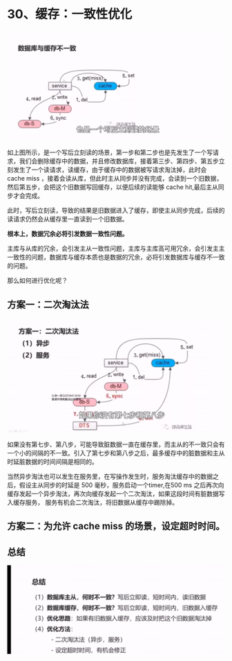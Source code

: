 # 30、缓存：一致性优化



![1657033679748](30、缓存：一致性优化.assets/1657033679748.png)

如上图所示，是一个写后立刻读的场景，第一步和第二步也是先发生了一个写请求，我们会删除缓存中的数据，并且修改数据库，接着第三步、第四步、第五步立刻发生了一个读请求，读缓存，由于缓存中的数据被写请求淘汰掉，此时会 cache miss ，接着会读从库，但此时主从同步并没有完成，会读到一个旧数据，然后第五步，会把这个旧数据写回缓存，以便后续的读能够 cache hit,最后主从同步才会完成。

此时，写后立刻读，导致的结果是旧数据进入了缓存，即使主从同步完成，后续的读请求仍然会从缓存里一直读到一个旧数据。

 

**根本上，数据冗余必将引发数据一致性问题。**

主库与从库的冗余，会引发主从一致性问题，主库与主库高可用冗余，会引发主主一致性的问题，数据库与缓存本质也是数据的冗余，必将引发数据库与缓存不一致的问题。







那么如何进行优化呢？

##  方案一：二次淘汰法

![1657035914399](30、缓存：一致性优化.assets/1657035914399.png)



如果没有第七步、第八步，可能导致脏数据一直在缓存里，而主从的不一致只会有一个小的间隔的不一致。引入了第七步和第八步之后，最多缓存中的脏数据和主从时延脏数据的时间间隔是相同的。

当然异步淘汰也可以发生在服务里，在写操作发生时，服务淘汰缓存中的数据之后，假设主从同步的时延是 500 毫秒，服务启动一个timer,在500 ms 之后再次向缓存发起一个异步淘汰，再次向缓存发起一个二次淘汰，如果这段时间有脏数据写入缓存服务， 服务有机会二次淘汰，将旧数据从缓存中踢除掉。



## 方案二：为允许 cache miss 的场景，设定超时时间。







## 总结

![1657036611543](30、缓存：一致性优化.assets/1657036611543.png)

